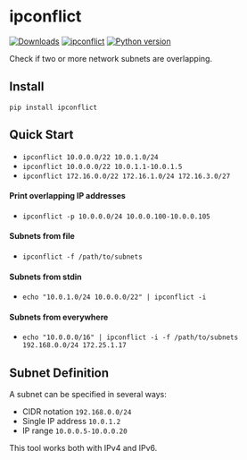 # ipconflict

[![Downloads](https://pepy.tech/badge/ipconflict)](https://pepy.tech/project/ipconflict)
[![ipconflict](https://img.shields.io/badge/ipconflict-0.3.5-green.svg)](https://pypi.org/project/ipconflict/)
[![Python version](https://img.shields.io/badge/python-2.6%20%7C%202.7%20%7C%203.4%20%7C%203.5%20%7C%203.6%20%7C%203.7-blue.svg)](https://www.python.org/downloads/release/python-370/)

Check if two or more network subnets are overlapping.

## Install

`pip install ipconflict`

## Quick Start

* `ipconflict 10.0.0.0/22 10.0.1.0/24`
* `ipconflict 10.0.0.0/22 10.0.1.1-10.0.1.5`
* `ipconflict 172.16.0.0/22 172.16.1.0/24 172.16.3.0/27`

#### Print overlapping IP addresses

* `ipconflict -p 10.0.0.0/24 10.0.0.100-10.0.0.105`

#### Subnets from file

* `ipconflict -f /path/to/subnets`

#### Subnets from stdin

* `echo "10.0.1.0/24 10.0.0.0/22" | ipconflict -i`

#### Subnets from everywhere

* `echo "10.0.0.0/16" | ipconflict -i -f /path/to/subnets 192.168.0.0/24 172.25.1.17`

## Subnet Definition

A subnet can be specified in several ways:

* CIDR notation `192.168.0.0/24`
* Single IP address `10.0.1.2`
* IP range `10.0.0.5-10.0.0.20`

This tool works both with IPv4 and IPv6.
